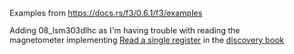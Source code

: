 Examples from https://docs.rs/f3/0.6.1/f3/examples

Adding 08_lsm303dlhc as I'm having trouble with reading the magnetometer
implementing [Read a single register](https://docs.rust-embedded.org/discovery/14-i2c/read-a-single-register.html)
in the [discovery book](https://docs.rust-embedded.org/discovery/14-i2c/read-a-single-register.html)

